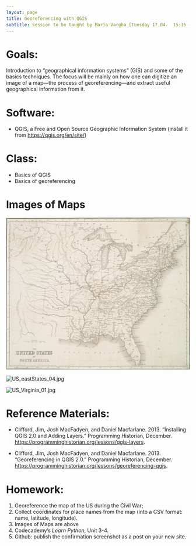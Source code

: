 ```yaml
---
layout: page
title: Georeferencing with QGIS
subtitle: Session to be taught by María Vargha [Tuesday	17.04.	15:15 - 16:45	Seminarraum Geschichte 1 Hauptgebäude, 1.Stock, Stiege 10]
---
```


# Goals:

Introduction to “geographical information systems” (GIS) and some of the basics techniques. The focus will be mainly on how one can digitize an image of a map—the process of georeferencing—and extract useful geographical information from it.


# Software:

* QGIS, a Free and Open Source Geographic Information System
(install it from <https://qgis.org/en/site/>) 


# Class:

* Basics of QGIS
* Basics of georeferencing

# Images of Maps

![US_eastStates_03.jpg](/files/05/US_eastStates_03.jpg)

![US_eastStates_04.jpg](/files/05/US_eastStates_04.jpg)

![US_Virginia_01.jpg](/files/05/US_Virginia_01.jpg)

# Reference Materials:

* Clifford, Jim, Josh MacFadyen, and Daniel Macfarlane. 2013. “Installing QGIS 2.0 and Adding Layers.” Programming Historian, December. <https://programminghistorian.org/lessons/qgis-layers>.

* Clifford, Jim, Josh MacFadyen, and Daniel Macfarlane. 2013. “Georeferencing in QGIS 2.0.” Programming Historian, December. <https://programminghistorian.org/lessons/georeferencing-qgis>.


# Homework:

1. Georeference the map of the US during the Civil War;
2. Collect coordinates for place names from the map (into a CSV format: name, latitude, longitude).
3. Images of Maps are above
4. Codecademy’s *Learn Python*, Unit 3-4.
5. Github: publish the confirmation screenshot as a post on your new site.
